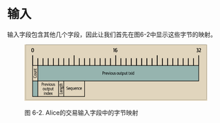 # 输入

输入字段包含其他几个字段，因此让我们首先在图6-2中显示这些字节的映射。 

<figure><img src="../../.gitbook/assets/6.2.png" alt=""><figcaption><p>图 6-2.  Alice的交易输入字段中的字节映射</p></figcaption></figure>
